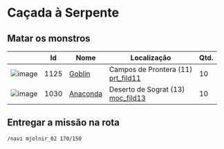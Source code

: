 # Caçada à Serpente

## Matar os monstros

| | Id | Nome | Localização | Qtd. |
| - | - | - | - | - |
| ![image](https://file5s.ratemyserver.net/mobs/1125.gif) | 1125 | [Goblin](https://ratemyserver.net/mob_db.php?mob_id=1125&small=1&back=1) | Campos de Prontera (11)<br>[prt_fild11](https://ratemyserver.net/index.php?page=npc_shop_warp&map=prt_fild11) | 10 |
| ![image](https://file5s.ratemyserver.net/mobs/1030.gif) | 1030 | [Anaconda](https://ratemyserver.net/mob_db.php?mob_id=1030&small=1&back=1) | Deserto de Sograt (13)<br>[moc_fild13](https://ratemyserver.net/index.php?page=npc_shop_warp&map=moc_fild13) | 10 |


## Entregar a missão na rota

```
/navi mjolnir_02 170/150
```
